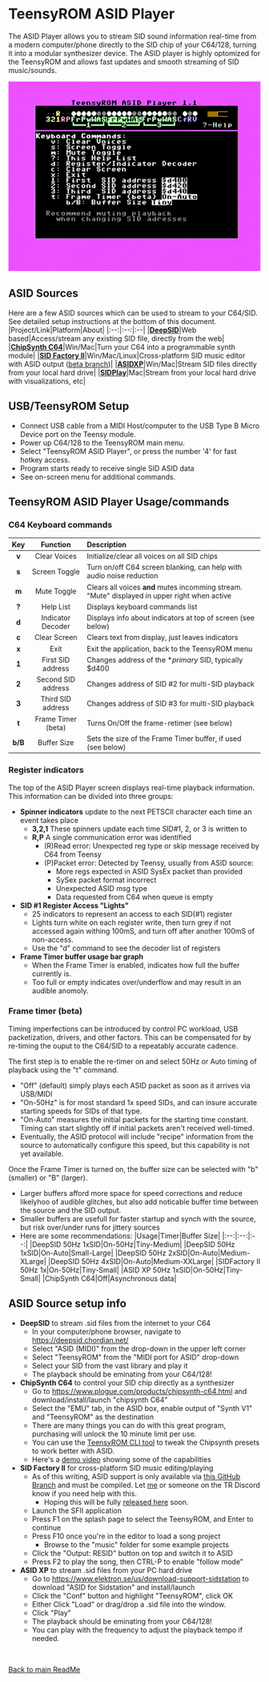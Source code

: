 
# TeensyROM ASID Player
The ASID Player allows you to stream SID sound information real-time from a modern computer/phone directly to the SID chip of your C64/128, turning it into a modular synthesizer device. The ASID player is highly optomized for the TeensyROM and allows fast updates and smooth streaming of SID music/sounds.

![ASID Player](/media/Screen%20captures/ASID%20Player.png)

## ASID Sources
Here are a few ASID sources which can be used to stream to your C64/SID. See detailed setup instructions at the bottom of this document.
|Project/Link|Platform|About|
|:--:|:--:|:--|
|**[DeepSID](https://deepsid.chordian.net/)**|Web based|Access/stream any existing SID file, directly from the web|
|**[ChipSynth C64](https://www.plogue.com/products/chipsynth-c64.html)**|Win/Mac|Turn your C64 into a programmable synth module|
|**[SID Factory II](https://blog.chordian.net/sf2/)**|Win/Mac/Linux|Cross-platform SID music editor with ASID output ([beta branch](https://github.com/Chordian/sidfactory2/tree/asid-support))|
|**[ASIDXP](https://www.elektron.se/us/download-support-sidstation)**|Win/Mac|Stream SID files directly from your local hard drive|
|**[SIDPlay](http://www.sidmusic.org/sidplay/mac/)**|Mac|Stream from your local hard drive with visualizations, etc|

## USB/TeensyROM Setup
* Connect USB cable from a MIDI Host/computer to the USB Type B Micro Device port on the Teensy module.
* Power up C64/128 to the TeensyROM main menu.
* Select "TeensyROM ASID Player", or press the number '4' for fast hotkey access.
* Program starts ready to receive single SID ASID data
* See on-screen menu for additional commands.

## TeensyROM ASID Player Usage/commands
### C64 Keyboard commands
|Key|Function|Description|
|:--:|:--:|:--|
|**v**|Clear Voices|Initialize/clear all voices on all SID chips|
|**s**|Screen Toggle|Turn on/off C64 screen blanking, can help with audio noise reduction|
|**m**|Mute Toggle|Clears all voices **and** mutes incomming stream. "Mute" displayed in upper right when active|
|**?**|Help List|Displays keyboard commands list|
|**d**|Indicator Decoder|Displays info about indicators at top of screen (see below)|
|**c**|Clear Screen|Clears text from display, just leaves indicators|
|**x**|Exit|Exit the application, back to the TeensyROM menu|
|**1**|First  SID address|Changes address of the **primary* SID, typically $d400|
|**2**|Second SID address|Changes address of SID #2 for multi-SID playback|
|**3**|Third  SID address|Changes address of SID #3 for multi-SID playback|
|**t**|Frame Timer (beta)|Turns On/Off the frame-retimer (see below)|
|**b/B**|Buffer Size|Sets the size of the Frame Timer buffer, if used (see below)|

### Register indicators
The top of the ASID Player screen displays real-time playback information. This information can be divided into three groups:
* **Spinner indicators** update to the next PETSCII character each time an event takes place
    * **3,2,1** These spinners update each time SID#1, 2, or 3 is written to
    * **R,P** A single communication error was identified
        * (R)Read error: Unexpected reg type or skip message received by C64 from Teensy
        * (P)Packet error: Detected by Teensy, usually from ASID source: 
            * More regs expected in ASID SysEx packet than provided
            * SySex packet format incorrect
            * Unexpected ASID msg type
            * Data requested from C64 when queue is empty 
* **SID #1 Register Access "Lights"**
    * 25 indicators to represent an access to each SID(#1) register
    * Lights turn white on each register write, then turn grey if not accessed again withing 100mS, and turn off after another 100mS of non-access.
    * Use the "d" command to see the decoder list of registers
* **Frame Timer buffer usage bar graph**
    * When the Frame Timer is enabled, indicates how full the buffer currently is.
    * Too full or empty indicates over/underflow and may result in an audible anomoly.

### Frame timer (beta)
Timing imperfections can be introduced by control PC workload, USB packetization, drivers, and other factors. This can be compensated for by re-timing the ouput to the C64/SID to a repeatably accurate cadence.

The first step is to enable the re-timer on and select 50Hz or Auto timing of playback using the "t" command. 
* "Off" (default) simply plays each ASID packet as soon as it arrives via USB/MIDI
* "On-50Hz" is for most standard 1x speed SIDs, and can insure accurate starting speeds for SIDs of that type.
* "On-Auto" measures the initial packets for the starting time constant. Timing can start slightly off if initial packets aren't received well-timed.
* Eventually, the ASID protocol will include "recipe" information from the source to automatically configure this speed, but this capability is not yet available.

Once the Frame Timer is turned on, the buffer size can be selected with "b" (smaller) or "B" (larger). 
* Larger buffers afford more space for speed corrections and reduce likelyhoo of audible glitches, but also add noticable buffer time between the source and the SID output. 
* Smaller buffers are usefull for faster startup and synch with the source, but risk over/under runs for jittery sources
* Here are some recommendations:
    |Usage|Timer|Buffer Size|
    |:--:|:--:|:--:|
    |DeepSID 50Hz 1xSID|On-50Hz|Tiny-Medium|
    |DeepSID 50Hz 1xSID|On-Auto|Small-Large|
    |DeepSID 50Hz 2xSID|On-Auto|Medium-XLarge|
    |DeepSID 50Hz 4xSID|On-Auto|Medium-XXLarge|
    |SIDFactory II 50Hz 1x|On-50Hz|Tiny-Small|
    |ASID XP 50Hz 1xSID|On-50Hz|Tiny-Small|
    |ChipSynth C64|Off|Asynchronous data|

## ASID Source setup info
* **DeepSID** to stream .sid files from the internet to your C64
    * In your computer/phone browser, navigate to https://deepsid.chordian.net/
    * Select "ASID (MIDI)" from the drop-down in the upper left corner
    * Select "TeensyROM" from the "MIDI port for ASID" drop-down
    * Select your SID from the vast library and play it
    * The playback should be eminating from your C64/128!
* **ChipSynth C64** to control your SID chip directly as a synthesizer
    * Go to https://www.plogue.com/products/chipsynth-c64.html and download/install/launch "chipsynth C64"
    * Select the "EMU" tab, in the ASID box, enable output of "Synth V1" and "TeensyROM" as the destination
    * There are many things you can do with this great program, purchasing will unlock the 10 minute limit per use.
    * You can use the [TeensyROM CLI tool](https://github.com/MetalHexx/TeensyROM-CLI) to tweak the Chipsynth presets to work better with ASID.
    * Here's a [demo video](https://www.youtube.com/watch?v=-Xs3h59-dOU) showing some of the capabilities
* **SID Factory II** for cross-platform SID music editing/playing
    * As of this writing, ASID support is only available via [this GitHub Branch]() and must be compiled. Let [me](mailto:travis@sensoriumembedded.com) or someone on the TR Discord know if you need help with this.
        * Hoping this will be fully [released here](https://blog.chordian.net/sf2/) soon.
    * Launch the SFII application
    * Press F1 on the splash page to select the TeensyROM, and Enter to continue
    * Press F10 once you're in the editor to load a song project
        * Browse to the "music" folder for some example projects
    * Click the "Output: RESID" button on top and switch it to ASID
    * Press F2 to play the song, then CTRL-P to enable "follow mode"
* **ASID XP** to stream .sid files from your PC hard drive
    * Go to https://www.elektron.se/us/download-support-sidstation to download "ASID for Sidstation" and install/launch
    * Click the "Conf" button and highlight "TeensyROM", click OK
    * Either Click "Load" or drag/drop a .sid file into the window.
    * Click "Play"
    * The playback should be eminating from your C64/128!
    * You can play with the frequency to adjust the playback tempo if needed.
    
<br>

[Back to main ReadMe](/README.md)